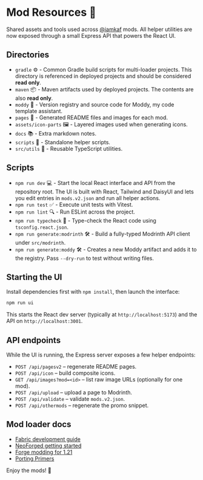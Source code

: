 # Mod Resources 💾

Shared assets and tools used across [@iamkaf](https://modrinth.com/user/iamkaf) mods.
All helper utilities are now exposed through a small Express API that powers the React UI.

## Directories

- `gradle` ⚙️ - Common Gradle build scripts for multi-loader projects. This
  directory is referenced in deployed projects and should be considered
  **read only**.
- `maven` 📦 - Maven artifacts used by deployed projects. The contents are
  also **read only**.
- `moddy` 🤖 - Version registry and source code for Moddy, my code template assistant.
- `pages` 📄 - Generated README files and images for each mod.
- `assets/icon-parts` 🖼️ - Layered images used when generating icons.
- `docs` 📚 - Extra markdown notes.
- `scripts` 📜 - Standalone helper scripts.
- `src/utils` 🧩 - Reusable TypeScript utilities.

## Scripts

- `npm run dev` 💻 - Start the local React interface and API from the repository root. The UI is built
  with React, Tailwind and DaisyUI and lets you edit entries in `mods.v2.json` and run all helper actions.
- `npm run test` ✅ - Execute unit tests with Vitest.
- `npm run lint` 🔍 - Run ESLint across the project.
- `npm run typecheck` 📝 - Type-check the React code using `tsconfig.react.json`.
- `npm run generate:modrinth` 🛠️ - Build a fully-typed Modrinth API client under `src/modrinth`.
- `npm run generate:moddy` 🛠️ - Creates a new Moddy artifact and adds it to the registry. Pass `--dry-run` to test without writing files.

## Starting the UI

Install dependencies first with `npm install`, then launch the interface:

```bash
npm run ui
```

This starts the React dev server (typically at `http://localhost:5173`) and the
API on `http://localhost:3001`.

## API endpoints

While the UI is running, the Express server exposes a few helper endpoints:

- `POST /api/pagesv2` – regenerate README pages.
- `POST /api/icon` – build composite icons.
- `GET /api/images?mod=<id>` – list raw image URLs (optionally for one mod).
- `POST /api/upload` – upload a page to Modrinth.
- `POST /api/validate` – validate `mods.v2.json`.
- `POST /api/othermods` – regenerate the promo snippet.

## Mod loader docs

- [Fabric development guide](https://docs.fabricmc.net/develop/)
- [NeoForged getting started](https://docs.neoforged.net/docs/gettingstarted/)
- [Forge modding for 1.21](https://docs.minecraftforge.net/en/1.21.x/)
- [Porting Primers](https://github.com/neoforged/.github/tree/main/primers)

Enjoy the mods! 🚀
